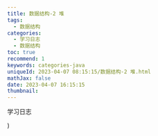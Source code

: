 ```yaml
---
title: 数据结构-2 堆
tags:
  - 数据结构
categories:
  - 学习日志
  - 数据结构
toc: true
recommend: 1
keywords: categories-java
uniqueId: 2023-04-07 08:15:15/数据结构-2 堆.html
mathJax: false
date: 2023-04-07 16:15:15
thumbnail:
---
```

学习日志

<!-- more -->)
